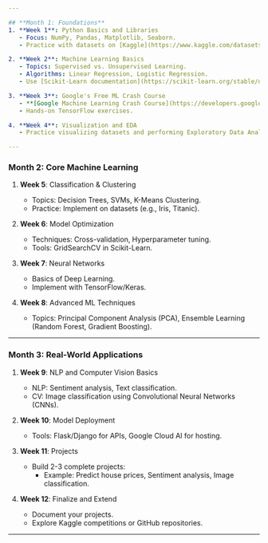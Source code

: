 ```yaml
---

## **Month 1: Foundations**
1. **Week 1**: Python Basics and Libraries
   - Focus: NumPy, Pandas, Matplotlib, Seaborn.
   - Practice with datasets on [Kaggle](https://www.kaggle.com/datasets).

2. **Week 2**: Machine Learning Basics
   - Topics: Supervised vs. Unsupervised Learning.
   - Algorithms: Linear Regression, Logistic Regression.
   - Use [Scikit-Learn documentation](https://scikit-learn.org/stable/documentation.html).

3. **Week 3**: Google's Free ML Crash Course
   - **[Google Machine Learning Crash Course](https://developers.google.com/machine-learning/crash-course)**
   - Hands-on TensorFlow exercises.

4. **Week 4**: Visualization and EDA
   - Practice visualizing datasets and performing Exploratory Data Analysis (EDA).

---
```


### **Month 2: Core Machine Learning**
1. **Week 5**: Classification & Clustering
   - Topics: Decision Trees, SVMs, K-Means Clustering.
   - Practice: Implement on datasets (e.g., Iris, Titanic).

2. **Week 6**: Model Optimization
   - Techniques: Cross-validation, Hyperparameter tuning.
   - Tools: GridSearchCV in Scikit-Learn.

3. **Week 7**: Neural Networks
   - Basics of Deep Learning.
   - Implement with TensorFlow/Keras.

4. **Week 8**: Advanced ML Techniques
   - Topics: Principal Component Analysis (PCA), Ensemble Learning (Random Forest, Gradient Boosting).

---

### **Month 3: Real-World Applications**
1. **Week 9**: NLP and Computer Vision Basics
   - NLP: Sentiment analysis, Text classification.
   - CV: Image classification using Convolutional Neural Networks (CNNs).

2. **Week 10**: Model Deployment
   - Tools: Flask/Django for APIs, Google Cloud AI for hosting.

3. **Week 11**: Projects
   - Build 2-3 complete projects:
     - Example: Predict house prices, Sentiment analysis, Image classification.

4. **Week 12**: Finalize and Extend
   - Document your projects.
   - Explore Kaggle competitions or GitHub repositories.

---
